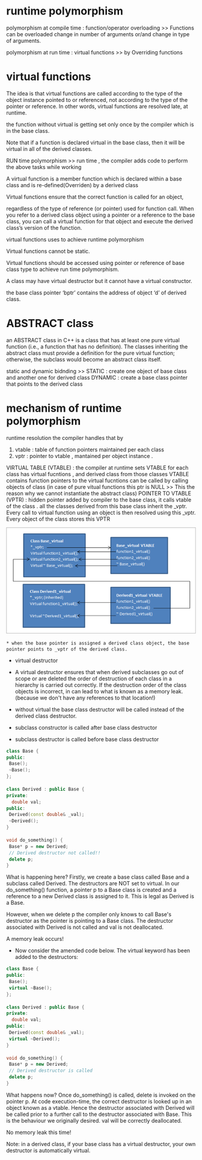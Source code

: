 <h1> runtime polymorphism </h1>

polymorphism at compile time : function/operator overloading >> Functions can be overloaded
change in number of arguments or/and change in type of arguments.

polymorphism at run time : virtual functions >> by Overriding functions

<h1> virtual functions </h1>

The idea is that virtual functions are called according to the type of the object
instance pointed to or referenced, not according to the type of the pointer or reference.
In other words, virtual functions are resolved late, at runtime.

the function without virtual is getting set only once by the compiler which is in the base class.

Note that if a function is declared virtual in the base class, then it will be virtual in all of the derived classes.

RUN time polymorphism >> run time , the compiler adds code to perform the above tasks while working

A virtual function is a member function which is declared within a base class and is re-defined(Overriden) by a derived class

Virtual functions ensure that the correct function is called for an object,

regardless of the type of reference (or pointer) used for function call.
When you refer to a derived class object using a pointer or a reference to the base class,
you can call a virtual function for that object and execute the derived class’s version of the function.

virtual functions uses to achieve runtime polymorphism

Virtual functions cannot be static.

Virtual functions should be accessed using pointer or reference of base class type to achieve run time polymorphism.

A class may have virtual destructor but it cannot have a virtual constructor.

the base class pointer ‘bptr’ contains the address of object ‘d’ of derived class.

<h1> ABSTRACT class </h1>

an ABSTRACT class in C++ is a class that has at least one pure virtual function (i.e.,
a function that has no definition). The classes inheriting the abstract class must provide a
definition for the pure virtual function; otherwise, the subclass would become an abstract class itself.

static and dynamic bidnding >> STATIC : create one object of base class and another one for derived class
DYNAMIC : create a base class pointer that points to the derived class

<h1> mechanism of runtime polymorphism </h1>

runtime resolution
the compiler handles that by

1.  vtable : table of function pointers maintained per each class
2.  vptr : pointer to vtable , mantained per object instance .

VIRTUAL TABLE (VTABLE) : the compiler at runtime sets VTABLE for each class has virtual fucntions , and derived class from those classes
VTABLE contains function pointers to the virtual fucntions can be called by calling objects of class
(in case of pure vitual functions this ptr is NULL >> This the reason why we cannot instantiate the abstract class)
POINTER TO VTABLE (VPTR) : hidden pointer added by compiler to the base class, it calls vtable of the class .
all the classes derived from this base class inherit the \_vptr.
Every call to virtual function using an object is then resolved using this \_vptr.
Every object of the class stores this VPTR

<img src="./virtual-functions.png" />

    * when the base pointer is assigned a derived class object, the base pointer points to _vptr of the derived class.

- virtual destructor

* A virtual destructor ensures that when derived subclasses go out of scope or are deleted
  the order of destruction of each class in a hierarchy is carried out correctly.
  If the destruction order of the class objects is incorrect, in can lead to what is known as a memory leak.
  (because we don't have any references to that location!)
* without virtual the base class destructor will be called instead of the derived class destructor.

* subclass constructor is called after base class destructor
* subclass destructor is called before base class destructor

```c++
class Base {
public:
 Base();
 ~Base();
};

class Derived : public Base {
private:
  double val;
public:
 Derived(const double& _val);
 ~Derived();
}

void do_something() {
 Base* p = new Derived;
 // Derived destructor not called!!
 delete p;
}
```

What is happening here? Firstly, we create a base class called Base and a subclass called Derived. The destructors are NOT set to virtual. In our do_something() function, a pointer p to a Base class is created and a reference to a new Derived class is assigned to it. This is legal as Derived is a Base.

However, when we delete p the compiler only knows to call Base's destructor as the pointer is pointing to a Base class. The destructor associated with Derived is not called and val is not deallocated.

A memory leak occurs!


* Now consider the amended code below. The virtual keyword has been added to the destructors:
```c++
class Base {
public:
 Base();
 virtual ~Base();
};

class Derived : public Base {
private:
  double val;
public:
 Derived(const double& _val);
 virtual ~Derived();
}

void do_something() {
 Base* p = new Derived;
 // Derived destructor is called
 delete p;  
}
```
What happens now? Once do_something() is called, delete is invoked on the pointer p. At code execution-time, the correct destructor is looked up in an object known as a vtable. Hence the destructor associated with Derived will be called prior to a further call to the destructor associated with Base. This is the behaviour we originally desired. val will be correctly deallocated.

No memory leak this time!


Note: in a derived class, if your base class has a virtual destructor, your own destructor is automatically virtual.